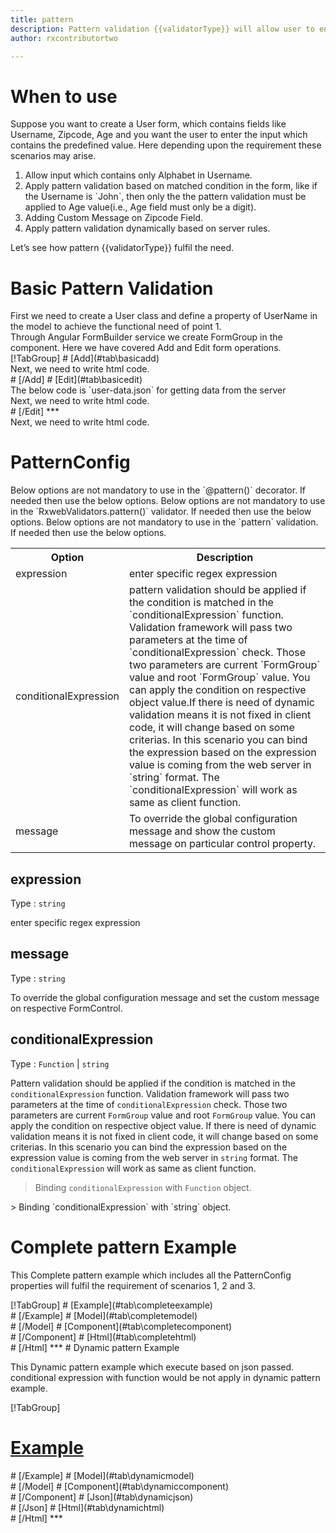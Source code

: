 ```yaml
---
title: pattern 
description: Pattern validation {{validatorType}} will allow user to enter the input which match the predefined pattern value parameter.
author: rxcontributortwo

---
```

# When to use
Suppose you want to create a User form, which contains fields like Username, Zipcode, Age and you want the user to enter the input which contains the predefined value. Here depending upon the requirement these scenarios may arise.
<ol>
<li>Allow input which contains only Alphabet in Username.</li>
<li>Apply pattern validation based on matched condition in the form, like if the Username is `John`, then only the the pattern validation must be applied to Age value(i.e., Age field must only be a digit).</li>
<li>Adding Custom Message on Zipcode Field.</li>
<data-scope scope="['decorator','validator']">
<li>Apply pattern validation dynamically based on server rules.</li>
</data-scope>
</ol>
Let’s see how pattern {{validatorType}} fulfil the need.

# Basic Pattern Validation

<data-scope scope="['decorator','template-driven']">
First we need to create a User class and define a property of UserName in the model to achieve the functional need of point 1.
<div component="app-code" key="pattern-add-model"></div> 
</data-scope>
Through Angular FormBuilder service we create FormGroup in the component.
Here we have covered Add and Edit form operations. 

<data-scope scope="['decorator']">
<div component="app-tabs" key="basic-operations"></div>
[!TabGroup]
# [Add](#tab\basicadd)
<div component="app-code" key="pattern-add-component"></div> 
Next, we need to write html code.
<div component="app-code" key="pattern-add-html"></div> 
<div component="app-example-runner" ref-component="app-pattern-add"></div>
# [/Add]
# [Edit](#tab\basicedit)
<div component="app-code" key="pattern-edit-component"></div> 
The below code is `user-data.json` for getting data from the server
<div component="app-code" key="pattern-edit-json"></div> 
Next, we need to write html code.
<div component="app-code" key="pattern-edit-html"></div> 
<div component="app-example-runner" ref-component="app-pattern-edit"></div>
# [/Edit]
***
</data-scope>

<data-scope scope="['validator','template-driven']">
<div component="app-code" key="pattern-add-component"></div> 
Next, we need to write html code.
<div component="app-code" key="pattern-add-html"></div> 
<div component="app-example-runner" ref-component="app-pattern-add"></div>
</data-scope>

# PatternConfig 
<data-scope scope="['decorator']">
Below options are not mandatory to use in the `@pattern()` decorator. If needed then use the below options.
</data-scope>

<data-scope scope="['validator']">
Below options are not mandatory to use in the `RxwebValidators.pattern()` validator. If needed then use the below options.
</data-scope>

<data-scope scope="['template-driven']">
Below options are not mandatory to use in the `pattern` validation. If needed then use the below options.
</data-scope>

<table class="table table-bordered table-striped">
<tr><th>Option</th><th>Description</th></tr>
<tr><td><a (click)='scrollTo("#expression")' title="expression">expression</a></td><td>enter specific regex expression </td></tr>
<tr><td><a (click)='scrollTo("#conditionalExpression")' title="conditionalExpression">conditionalExpression</a></td><td>pattern validation should be applied if the condition is matched in the `conditionalExpression` function. Validation framework will pass two parameters at the time of `conditionalExpression` check. Those two parameters are current `FormGroup` value and root `FormGroup` value. You can apply the condition on respective object value.If there is need of dynamic validation means it is not fixed in client code, it will change based on some criterias. In this scenario you can bind the expression based on the expression value is coming from the web server in `string` format. The `conditionalExpression` will work as same as client function.</td></tr>
<tr><td><a (click)='scrollTo("#message")' title="message">message</a></td><td>To override the global configuration message and show the custom message on particular control property.</td></tr>
</table>

## expression 
Type :  `string` 

enter specific regex expression

<div component="app-code" key="pattern-expressionExample-model"></div> 
<div component="app-example-runner" ref-component="app-pattern-expression" title="pattern {{validatorType}} with expression" key="expression"></div>

## message 
Type :  `string` 

To override the global configuration message and set the custom message on respective FormControl.

<div component="app-code" key="pattern-messageExample-model"></div> 
<div component="app-example-runner" ref-component="app-pattern-message" title="pattern {{validatorType}} with message" key="message"></div>

## conditionalExpression 
Type :  `Function`  |  `string` 

Pattern validation should be applied if the condition is matched in the `conditionalExpression` function. Validation framework will pass two parameters at the time of `conditionalExpression` check. Those two parameters are current `FormGroup` value and root `FormGroup` value. You can apply the condition on respective object value.
If there is need of dynamic validation means it is not fixed in client code, it will change based on some criterias. In this scenario you can bind the expression based on the expression value is coming from the web server in `string` format. The `conditionalExpression` will work as same as client function.

> Binding `conditionalExpression` with `Function` object.
<div component="app-code" key="pattern-conditionalExpressionExampleFunction-model"></div> 
> Binding `conditionalExpression` with `string` object. 
<div component="app-code" key="pattern-conditionalExpressionExampleString-model"></div> 

<div component="app-example-runner" ref-component="app-pattern-conditionalExpression" title="pattern {{validatorType}} with conditionalExpression" key="conditionalExpression"></div>

# Complete pattern Example

This Complete pattern example which includes all the PatternConfig properties will fulfil the requirement of scenarios 1, 2 and 3.

<div component="app-tabs" key="complete"></div>
[!TabGroup]
# [Example](#tab\completeexample)
<div component="app-example-runner" ref-component="app-pattern-complete"></div>
# [/Example]
<data-scope scope="['decorator','template-driven']">
# [Model](#tab\completemodel)
<div component="app-code" key="pattern-complete-model"></div> 
# [/Model]
</data-scope>
# [Component](#tab\completecomponent)
<div component="app-code" key="pattern-complete-component"></div> 
# [/Component]
# [Html](#tab\completehtml)
<div component="app-code" key="pattern-complete-html"></div> 
# [/Html]
***

<data-scope scope="['decorator','validator']">
# Dynamic pattern Example

This Dynamic pattern example which execute based on json passed. conditional expression with function would be not apply in dynamic pattern example. 

<div component="app-tabs" key="dynamic"></div>

[!TabGroup]
# [Example](#tab\dynamicexample)
<div component="app-example-runner" ref-component="app-pattern-dynamic"></div>
# [/Example]
<data-scope scope="['decorator']">
# [Model](#tab\dynamicmodel)
<div component="app-code" key="pattern-dynamic-model"></div>
# [/Model]
</data-scope>
# [Component](#tab\dynamiccomponent)
<div component="app-code" key="pattern-dynamic-component"></div>
# [/Component]
# [Json](#tab\dynamicjson)
<div component="app-code" key="pattern-dynamic-json"></div>
# [/Json]
# [Html](#tab\dynamichtml)
<div component="app-code" key="pattern-dynamic-html"></div> 
# [/Html]
***
</data-scope>
